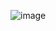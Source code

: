 ![image](https://user-images.githubusercontent.com/102004753/212080977-a2c7c78a-f2bc-4534-bbac-027d50399749.png)
